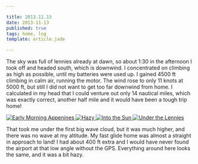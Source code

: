 ```yaml
---

title: 2013.11.13
date: 2013-11-13
published: true
tags: home, log
template: article.jade

---
```


The sky was full of lennies already at dawn, so about 1:30 in the afternoon I took off and headed south, which is downwind.  I concentrated on climbing as high as possible, until my batteries were used up.  I gained 4500 ft climbing in calm air, running the motor.  The wind rose to only 11 knots at 5000 ft, but still I did not want to get too far downwind from home.  I calculated in my head that I could venture out only 14 nautical miles, which was exactly correct, another half mile and it would have been a tough trip home!

<div class="photoset">

<a href="/articles/2013-11-13/1.jpg" rel="gal-2013-11-13" title="Early Morning Appenines">
  <img src="/articles/2013-11-13/thumbs/1.jpg" alt= "Early Morning Appenines" \>
</a>

<a href="/articles/2013-11-13/2.jpg" rel="gal-2013-11-13" title="Hazy">
  <img src="/articles/2013-11-13/thumbs/2.jpg" alt= "Hazy" \>
</a>

<a href="/articles/2013-11-13/3.jpg" rel="gal-2013-11-13" title="Into the Sun">
  <img src="/articles/2013-11-13/thumbs/3.jpg" alt= "Into the Sun" \>
</a>

<a href="/articles/2013-11-13/4.jpg" rel="gal-2013-11-13" title="Under the Lennies">
  <img src="/articles/2013-11-13/thumbs/4.jpg" alt= "Under the Lennies" \>
</a>



</div>
 
That took me under the first big wave cloud, but it was much higher, and there was no wave at my altitude.  My fast glide home was almost a straight in approach to land!  I had about 400 ft extra and I would have never found the airport at that low angle without the GPS.  Everything around here looks the same, and it was a bit hazy.








